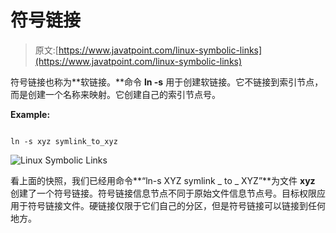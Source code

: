 # 符号链接

> 原文:[https://www.javatpoint.com/linux-symbolic-links](https://www.javatpoint.com/linux-symbolic-links)

符号链接也称为**软链接。**命令 **ln -s** 用于创建软链接。它不链接到索引节点，而是创建一个名称来映射。它创建自己的索引节点号。

**Example:**

```

ln -s xyz symlink_to_xyz 

```

![Linux Symbolic Links](../Images/1bcaf8899cfcb844311d3a4885c6ffc7.png)

看上面的快照，我们已经用命令**“ln-s XYZ symlink _ to _ XYZ”**为文件 **xyz** 创建了一个符号链接。符号链接信息节点不同于原始文件信息节点号。目标权限应用于符号链接文件。硬链接仅限于它们自己的分区，但是符号链接可以链接到任何地方。